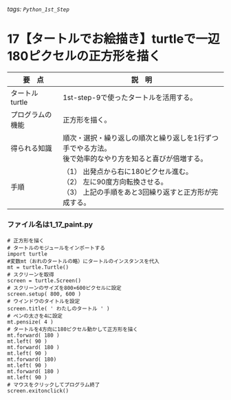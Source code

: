###### tags: `Python_1st_Step`
# 17【タートルでお絵描き】turtleで一辺180ピクセルの正方形を描く
|要　点|説　明|
|---|---|
|タートル turtle|1st-step-9で使ったタートルを活用する。|
|プログラムの機能|正方形を描く。|
|得られる知識|順次・選択・繰り返しの順次と繰り返しを1行ずつ手でやる方法。<br>後で効率的なやり方を知ると喜びが倍増する。|
|手順|（1） 出発点から右に180ピクセル進む。<br>（2） 左に90度方向転換させる。<br>（3） 上記の手順をあと3回繰り返すと正方形が完成する。|

### ファイル名は1_17_paint.py
```python=0
# 正方形を描く
# タートルのモジュールをインポートする
import turtle
#変数mt（おれのタートルの略）にタートルのインスタンスを代入
mt = turtle.Turtle()
# スクリーンを取得
screen = turtle.Screen()
# スクリーンのサイズを800×600ピクセルに設定
screen.setup( 800, 600 )
# ウインドウのタイトルを設定
screen.title( ' わたしのタートル ' )
# ペンの太さを4に設定
mt.pensize( 4 )
# タートルを4方向に180ピクセル動かして正方形を描く
mt.forward( 180 )
mt.left( 90 )
mt.forward( 180 )
mt.left( 90 )
mt.forward( 180)
mt.left( 90 )
mt.forward( 180 )
mt.left( 90 )
# マウスをクリックしてプログラム終了
screen.exitonclick()
```
